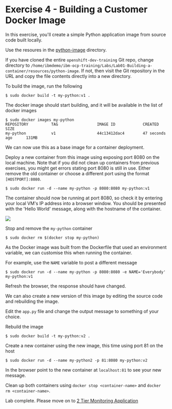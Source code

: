 # Exercise 4 - Building a Customer Docker Image

In this exercise, you'll create a simple Python application image from source code built locally.

Use the resoures in the [python-image](resources/python-image) directory.

If you have cloned the entire `openshift-dev-training` Git repo, change directory to `/home/ibmdemo/ibm-ocp-training/Labs/Lab01-Building-a-container/resources/python-image`. If not, then visit the Git repository in the URL and copy the file contents directly into a new directory.

To build the image, run the following

```
$ sudo docker build -t my-python:v1 .
```

The docker image should start building, and it will be available in the list of docker images

```
$ sudo docker images my-python
REPOSITORY          TAG                 IMAGE ID            CREATED             SIZE
my-python           v1                  44c13412dac4        47 seconds ago      131MB
```

We can now use this as a base image for a container deployment.

Deploy a new container from this image using exposing port 8080 on the local machine. Note that if you did not clean up containers from previous exercises, you might get errors stating port 8080 is still in use. Either remove the old container or choose a different port using the format `[HOSTPORT]:8080`.

```
$ sudo docker run -d --name my-python -p 8080:8080 my-python:v1
```

The container should now be running at port 8080, so check it by entering your local VM's IP address into a browser window. You should be presented with the 'Hello World' message, along with the hostname of the container.

![](img/python-helloworld.png)

Stop and remove the `my-python` container

```
$ sudo docker rm $(docker stop my-python)
```

As the Docker image was built from the Dockerfile that used an environment variable, we can customise this when running the container.

For example, use the `NAME` variable to post a different message

```
$ sudo docker run -d --name my-python -p 8080:8080 -e NAME='Everybody' my-python:v1
```

Refresh the browser, the response should have changed.

We can also create a new version of this image by editing the source code and rebuilding the image.

Edit the `app.py` file and change the output message to something of your choice.

Rebuild the image

```
$ sudo docker build -t my-python:v2 .
```

Create a new container using the new image, this time using port 81 on the host

```
$ sudo docker run -d --name my-python2 -p 81:8080 my-python:v2
```

In the browser point to the new container at `localhost:81` to see your new message.

Clean up both containers using `docker stop <container-name>` and `docker rm <container-name>`.

Lab complete. Please move on to [2 Tier Monitoring Application](2-tier-monitoring-application-ex-5.md)